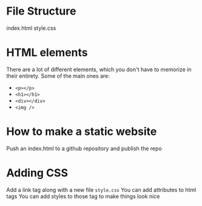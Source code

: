 # File Structure
index.html
style.css

#  HTML elements
There are a lot of different elements, which you don't have to memorize in their entirety. Some of the main ones are:
* `<p></p>`
* `<h1></h1>`
* `<div></div>`
* `<img />`

# How to make a static website
Push an index.html to a github repository and publish the repo

# Adding CSS
Add a link tag along with a new file `style.css`
You can add attributes to html tags
You can add styles to those tag to make things look nice
